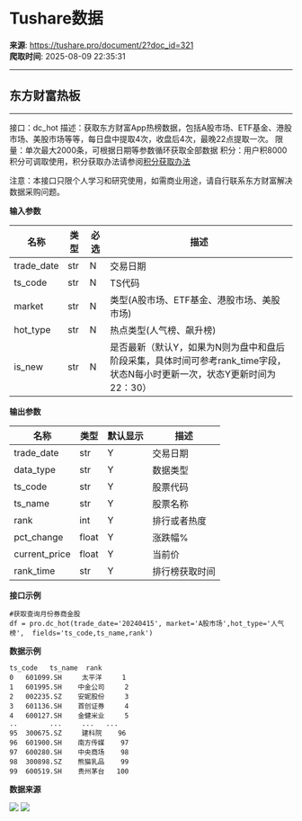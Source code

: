 # Tushare数据

**来源**: https://tushare.pro/document/2?doc_id=321  
**爬取时间**: 2025-08-09 22:35:31

---

## 东方财富热板

---

接口：dc\_hot
描述：获取东方财富App热榜数据，包括A股市场、ETF基金、港股市场、美股市场等等，每日盘中提取4次，收盘后4次，最晚22点提取一次。
限量：单次最大2000条，可根据日期等参数循环获取全部数据
积分：用户积8000积分可调取使用，积分获取办法请参阅[积分获取办法](https://tushare.pro/document/1?doc_id=13)

注意：本接口只限个人学习和研究使用，如需商业用途，请自行联系东方财富解决数据采购问题。

**输入参数**

| 名称 | 类型 | 必选 | 描述 |
| --- | --- | --- | --- |
| trade\_date | str | N | 交易日期 |
| ts\_code | str | N | TS代码 |
| market | str | N | 类型(A股市场、ETF基金、港股市场、美股市场) |
| hot\_type | str | N | 热点类型(人气榜、飙升榜) |
| is\_new | str | N | 是否最新（默认Y，如果为N则为盘中和盘后阶段采集，具体时间可参考rank\_time字段，状态N每小时更新一次，状态Y更新时间为22：30） |

**输出参数**

| 名称 | 类型 | 默认显示 | 描述 |
| --- | --- | --- | --- |
| trade\_date | str | Y | 交易日期 |
| data\_type | str | Y | 数据类型 |
| ts\_code | str | Y | 股票代码 |
| ts\_name | str | Y | 股票名称 |
| rank | int | Y | 排行或者热度 |
| pct\_change | float | Y | 涨跌幅% |
| current\_price | float | Y | 当前价 |
| rank\_time | str | Y | 排行榜获取时间 |

**接口示例**

```
#获取查询月份券商金股
df = pro.dc_hot(trade_date='20240415', market='A股市场',hot_type='人气榜',  fields='ts_code,ts_name,rank')
```

**数据示例**

```
ts_code   ts_name  rank
0   601099.SH     太平洋     1
1   601995.SH    中金公司     2
2   002235.SZ    安妮股份     3
3   601136.SH    首创证券     4
4   600127.SH    金健米业     5
..        ...     ...   ...
95  300675.SZ     建科院    96
96  601900.SH    南方传媒    97
97  600280.SH    中央商场    98
98  300898.SZ    熊猫乳品    99
99  600519.SH    贵州茅台   100
```

**数据来源**

![](https://tushare.pro/files/web/dc1.jpg)
![](https://tushare.pro/files/web/dc2.png)
